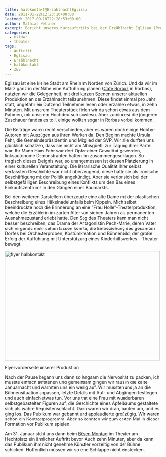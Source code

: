 ```yaml
---
title: halbkontakt@ErzählnachtEglisau
date: 2011-01-22T12:23:10+00:00
lastmod: 2017-09-18T22:28:53+00:00
author: Mathias Wellner
excerpt: Bericht unseres Kurzauftritts bei der Erzählnacht Eglisau (Produktion halbkontakt, theater frischfleisch)
categories:
  - bilder
  - theater
tags:
  - Auftritt
  - Eglisau
  - Erzählnacht
  - halbkontakt
  - ZES
---
```

Eglisau ist eine kleine Stadt am Rhein im Norden von Zürich. Und da wir im März ganz in der Nähe eine Aufführung planen ([Cafe Rorboz](http://www.rorboz.ch/) in Rorbas), nutzten wir die Gelegenheit, mit drei kurzen Szenen unserer aktuellen Produktion an der Erzählnacht teilzunehmen. Diese findet einmal pro Jahr statt, ungefähr ein Dutzend Teilnehmer lesen oder erzählen etwas, in zehn Minuten. Mit unserem Theaterstück fielen wir da schon etwas aus dem Rahmen, mit unserem Hochdeutsch sowieso. Aber zumindest die jüngeren Zuschauer fanden es toll, einige wollten sogar in Rorbas vorbei kommen. 

Die Beiträge waren recht verschieden, aber es waren doch einige Hobby-Autoren mit Auszügen aus ihren Werken da. Den Beginn machte Ursula Fehr, die Gemeindepräsidentin und Mitglied der SVP. Wir alle durften uns glücklich schätzen, dass sie nicht am Albisgüetli zur Tagung ihrer Partei war. Ihr Mann Hans Fehr war dort Opfer einer Gewalttat geworden, linksautonome Demonstranten hatten ihn zusammengeschlagen. So tragisch dieses Ereignis war, so unangemessen ist dessen Platzierung in einer kulturellen Veranstaltung. Die literarische Qualität ihrer selbst verfassten Geschichte war nicht überzeugend, diese hatte sie als ironische Beschäftigung mit der Politik angekündigt. Aber sie verlor sich bei der selbstgefälligen Beschreibung eines Konflikts um den Bau eines Einkaufszentrums in den Gängen eines Baumarkts. 

Bei den weiteren Darstellern überzeugte eine alte Dame mit der plastischen Beschreibung eines Häkelnadelunfalls beim Kippeln. Mich selbst beeindruckte noch die Erinnerung an eine &#8220;Frau Holle&#8221;-Theaterproduktion, welche die Erzählerin im zarten Alter von sieben Jahren als permanenten Ausnahmezustand erlebt hatte. Den Sog des Theaters kann man nicht besser beschreiben, das Drama der Antagonistin Pech-Marie, deren Vater sich nirgends mehr sehen lassen konnte, die Einbeziehung des gesamten Dorfes bei Orchesterproben, Kostümkreation und Bühnenbild, der große Erfolg der Aufführung mit Unterstützung eines Kinderhilfswerkes &ndash; Theater bewegt. 

<div style="width: 510px" class="wp-caption aligncenter">
  <a href="http://www.flickr.com/photos/mwellner/5377679426/" title="flyer halbkontakt by mwellner, on Flickr"><img src="http://farm6.static.flickr.com/5243/5377679426_f835fea6ef.jpg" width="500" height="355" alt="flyer halbkontakt" /></a>
  
  <p class="wp-caption-text">
    Flyervorderseite unserer Produktion<br />
  </p>
</div>

Nach der Pause begann uns dann so langsam die Nervosität zu packen, ich musste einfach aufstehen und gemeinsam gingen wir raus in die kalte Januarnacht und wärmten uns ein wenig auf. Wir mussten uns ja an die Bühnensituation anpassen, letzte Details mit Auf- und Abgängen festlegen und auch einfach etwas tun. Vor uns trat eine Frau mit wunderbaren selbstgebastelten Figuren auf, die Geschichte eines Apfelbaums gestaltete sich als wahre Requisitenschlacht. Dann waren wir dran, bauten um, und es ging los. Das Publikum war gebannt und applaudierte großzügig. Wir waren schon ein Kontrastprogramm. Aber so konnten wir zum ersten Mal in dieser Formation vor Publikum spielen. 

Am 31. Januar steht uns dann beim [Bösen Montag](http://www.boesermontag.ch/) im Theater am Hechtplatz ein ähnlicher Auftritt bevor. Auch zehn Minuten, aber da kann das Publikum ihm nicht genehme Künstler vorzeitig von der Bühne schicken. Hoffentlich müssen wir so eine Schlappe nicht einstecken.
